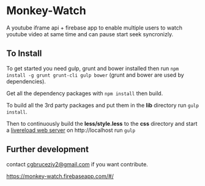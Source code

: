 # Monkey-Watch

A youtube iframe api + firebase app to enable multiple users to watch youtube video at same time and can pause start seek syncronizly.


## To Install


To get started you need gulp, grunt and bower installed then run `npm install -g grunt grunt-cli gulp bower` (grunt and bower are used by dependencies).

Get all the dependency packages with `npm install` then build.

To build all the 3rd party packages and put them in the **lib**  directory run `gulp install`.

Then to continuously build the **less/style.less** to the **css** directory and start a [livereload web server](https://www.npmjs.com/package/gulp-server-livereload) on http://localhost run `gulp`

## Further development

contact cgbrucezjy2@gmail.com if you want contribute.

https://monkey-watch.firebaseapp.com/#/
